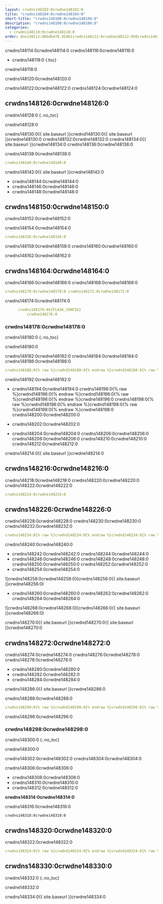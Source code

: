```yaml
---
layout: crwdns148102:0crwdne148102:0
title: "crwdns148104:0crwdne148104:0"
short-title: "crwdns148106:0crwdne148106:0"
description: "crwdns148108:0crwdne148108:0"
categories:
  - crwdns148110:0crwdne148110:0
order: dne148112:0bbd6478.45461crwdns148112:0crwdne148112:050crwdns148112:0crwdne148112:0
---
```

crwdns148114:0crwdne148114:0 crwdns148116:0crwdne148116:0

- crwdns148118:0
{:toc}

crwdne148118:0

crwdns148120:0crwdne148120:0

crwdns148122:0crwdne148122:0 crwdns148124:0crwdne148124:0

## crwdns148126:0crwdne148126:0

crwdns148128:0 
{:.no_toc}

crwdne148128:0

crwdns148130:0{{ site.baseurl }}crwdnd148130:0{{ site.baseurl }}crwdne148130:0 crwdns148132:0crwdne148132:0 crwdns148134:0{{ site.baseurl }}crwdne148134:0 crwdns148136:0crwdne148136:0

crwdns148138:0crwdne148138:0

```yaml
crwdns148140:0crwdne148140:0
```

crwdns148142:0{{ site.baseurl }}crwdne148142:0

- crwdns148144:0crwdne148144:0
- crwdns148146:0crwdne148146:0 
- crwdns148148:0crwdne148148:0

## crwdns148150:0crwdne148150:0

crwdns148152:0crwdne148152:0

crwdns148154:0crwdne148154:0

```yaml
crwdns148156:0crwdne148156:0
```

crwdns148158:0crwdne148158:0 crwdns148160:0crwdne148160:0

crwdns148162:0crwdne148162:0

## crwdns148164:0crwdne148164:0

crwdns148166:0crwdne148166:0 crwdns148168:0crwdne148168:0

```yaml
crwdns148170:0crwdne148170:0 crwdns148172:0crwdne148172:0
```

crwdns148174:0crwdne148174:0

```yaml
      crwdns148176:0${FLASK_CONFIG}
          crwdne148176:0
```

### crwdns148178:0crwdne148178:0

crwdns148180:0
{:.no_toc}

crwdne148180:0

crwdns148182:0crwdne148182:0 crwdns148184:0crwdne148184:0 crwdns148186:0crwdne148186:0

```yaml
crwdns148188:0{% raw %}crwdnd148188:0{% endraw %}crwdnd148188:0{% raw %}crwdnd148188:0{% endraw %}crwdnd148188:0{% raw %}crwdnd148188:0{% endraw %}crwdnd148188:0{% raw %}crwdnd148188:0{% endraw %}crwdne148188:0 crwdns148190:0{% raw %}crwdnd148190:0{% endraw %}crwdnd148190:0{% raw %}crwdnd148190:0{% endraw %}crwdnd148190:0{% raw %}crwdnd148190:0{% endraw %}crwdnd148190:0{% raw %}crwdnd148190:0{% endraw %}crwdne148190:0
```

crwdns148192:0crwdne148192:0

- crwdns148194:0crwdne148194:0 crwdns148196:0{% raw %}crwdnd148196:0{% endraw %}crwdnd148196:0{% raw %}crwdnd148196:0{% endraw %}crwdne148196:0 crwdns148198:0{% raw %}crwdnd148198:0{% endraw %}crwdnd148198:0{% raw %}crwdnd148198:0{% endraw %}crwdne148198:0 crwdns148200:0crwdne148200:0

- crwdns148202:0crwdne148202:0

- crwdns148204:0crwdne148204:0 crwdns148206:0crwdne148206:0 crwdns148208:0crwdne148208:0 crwdns148210:0crwdne148210:0 crwdns148212:0crwdne148212:0

crwdns148214:0{{ site.baseurl }}crwdne148214:0

## crwdns148216:0crwdne148216:0

crwdns148218:0crwdne148218:0 crwdns148220:0crwdne148220:0 crwdns148222:0crwdne148222:0

```yaml
crwdns148224:0crwdne148224:0
```

## crwdns148226:0crwdne148226:0

crwdns148228:0crwdne148228:0 crwdns148230:0crwdne148230:0 crwdns148232:0crwdne148232:0

```yaml
crwdns148234:0{% raw %}crwdnd148234:0{% endraw %}crwdnd148234:0{% raw %}crwdnd148234:0{% endraw %}crwdnd148234:0{% raw %}crwdnd148234:0{% endraw %}crwdnd148234:0{% raw %}crwdnd148234:0{% endraw %}crwdne148234:0 crwdns148236:0{% raw %}crwdnd148236:0{% endraw %}crwdnd148236:0{% raw %}crwdnd148236:0{% endraw %}crwdnd148236:0{% raw %}crwdnd148236:0{% endraw %}crwdnd148236:0{% raw %}crwdnd148236:0{% endraw %}crwdne148236:0 crwdns148238:0crwdne148238:0
```

crwdns148240:0crwdne148240:0

- crwdns148242:0crwdne148242:0 crwdns148244:0crwdne148244:0 
- crwdns148246:0crwdne148246:0 crwdns148248:0crwdne148248:0 crwdns148250:0crwdne148250:0 crwdns148252:0crwdne148252:0
- crwdns148254:0crwdne148254:0

![crwdns148258:0crwdne148258:0](crwdns148256:0{{ site.baseurl }}crwdne148256:0)

- crwdns148260:0crwdne148260:0 crwdns148262:0crwdne148262:0 crwdns148264:0crwdne148264:0

![crwdns148268:0crwdne148268:0](crwdns148266:0{{ site.baseurl }}crwdne148266:0)

crwdns148270:0{{ site.baseurl }}crwdnd148270:0{{ site.baseurl }}crwdne148270:0

## crwdns148272:0crwdne148272:0

crwdns148274:0crwdne148274:0 crwdns148276:0crwdne148276:0 crwdns148278:0crwdne148278:0

- crwdns148280:0crwdne148280:0
- crwdns148282:0crwdne148282:0
- crwdns148284:0crwdne148284:0

crwdns148286:0{{ site.baseurl }}crwdne148286:0

crwdns148288:0crwdne148288:0

```yaml
crwdns148290:0{% raw %}crwdnd148290:0{% endraw %}crwdnd148290:0{% raw %}crwdnd148290:0{% endraw %}crwdnd148290:0{% raw %}crwdnd148290:0{% endraw %}crwdnd148290:0{% raw %}crwdnd148290:0{% endraw %}crwdne148290:0 crwdns148292:0{% raw %}crwdnd148292:0{% endraw %}crwdnd148292:0{% raw %}crwdnd148292:0{% endraw %}crwdnd148292:0{% raw %}crwdnd148292:0{% endraw %}crwdnd148292:0{% raw %}crwdnd148292:0{% endraw %}crwdne148292:0 crwdns148294:0$HEROKU_API_KEYcrwdnd148294:0$HEROKU_APP_NAMEcrwdne148294:0
```

crwdns148296:0crwdne148296:0

### crwdns148298:0crwdne148298:0

crwdns148300:0
{:.no_toc}

crwdne148300:0

crwdns148302:0crwdne148302:0 crwdns148304:0crwdne148304:0

crwdns148306:0crwdne148306:0

- crwdns148308:0crwdne148308:0
- crwdns148310:0crwdne148310:0
- crwdns148312:0crwdne148312:0

**crwdns148314:0crwdne148314:0**

crwdns148316:0crwdne148316:0

    crwdns148318:0crwdne148318:0
    

## crwdns148320:0crwdne148320:0

crwdns148322:0crwdne148322:0

```yaml
crwdns148324:0{% raw %}crwdnd148324:0{% endraw %}crwdnd148324:0{% raw %}crwdnd148324:0{% endraw %}crwdnd148324:0{% raw %}crwdnd148324:0{% endraw %}crwdnd148324:0{% raw %}crwdnd148324:0{% endraw %}crwdne148324:0 crwdns148326:0{% raw %}crwdnd148326:0{% endraw %}crwdnd148326:0{% raw %}crwdnd148326:0{% endraw %}crwdnd148326:0{% raw %}crwdnd148326:0{% endraw %}crwdnd148326:0{% raw %}crwdnd148326:0{% endraw %}crwdne148326:0 crwdns148328:0$HEROKU_API_KEYcrwdnd148328:0$HEROKU_APP_NAMEcrwdne148328:0
```

## crwdns148330:0crwdne148330:0

crwdns148332:0
{:.no_toc}

crwdne148332:0

crwdns148334:0{{ site.baseurl }}crwdne148334:0